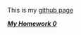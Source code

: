 This is my [github page](https://bu-ie-582.github.io/fall20-egc-boun/)

[***My Homework 0***](https://github.com/BU-IE-582/fall20-egc-boun/blob/main/files/homework0.html)
